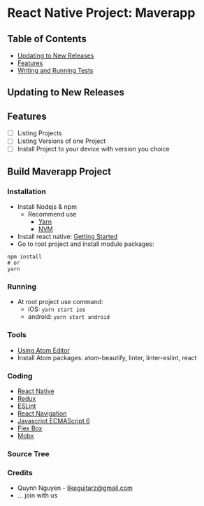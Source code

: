 # React Native Project: Maverapp

## Table of Contents

* [Updating to New Releases](#updating-to-new-releases)
* [Features](#features)
* [Writing and Running Tests](#writing-and-running-tests)

## Updating to New Releases

## Features

- [ ] Listing Projects
- [ ] Listing Versions of one Project
- [ ] Install Project to your device with version you choice

## Build Maverapp Project

### Installation
* Install Nodejs & npm
  * Recommend use
    - [Yarn](https://yarnpkg.com/en/docs/install)
    - [NVM](https://github.com/creationix/nvm)
* Install react native: [Getting Started](https://facebook.github.io/react-native/docs/getting-started.html)
* Go to root project and install module packages:

```
npm install
# or
yarn
```

### Running
* At root project use command:
  - iOS: `yarn start ios`
  - android: `yarn start android`

### Tools
* [Using Atom Editor](https://atom.io/)
* Install Atom packages: atom-beautify, linter, linter-eslint, react

### Coding
* [React Native](https://facebook.github.io/react-native/docs/components-and-apis.html)
* [Redux](https://redux.js.org/introduction)
* [ESLint](https://eslint.org)
* [React Navigation](https://reactnavigation.org/docs/getting-started.html)
* [Javascript ECMAScript 6](http://es6-features.org/)
* [Flex Box](https://www.sketchingwithcss.com/samplechapter/cheatsheet.html)
* [Mobx](https://mobx.js.org/)

### Source Tree

### Credits
* Quynh Nguyen - likeguitarz@gmail.com
* ... join with us
